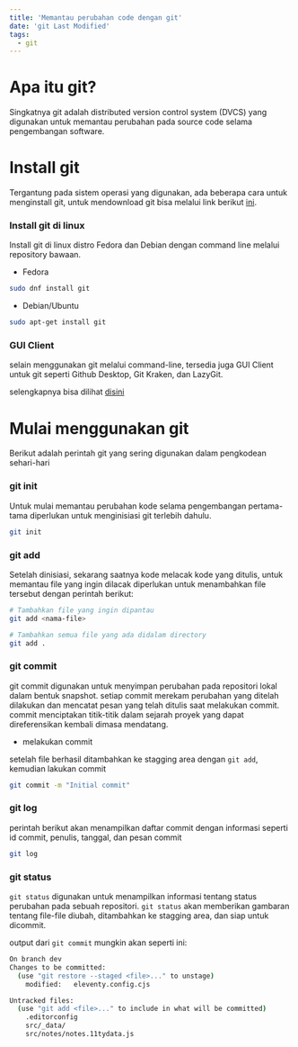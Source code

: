 ```yaml
---
title: 'Memantau perubahan code dengan git'
date: 'git Last Modified'
tags:
  - git
---
```


# Apa itu git?
Singkatnya git adalah distributed version control system (DVCS) yang digunakan untuk memantau perubahan pada source code selama pengembangan software.

# Install git
Tergantung pada sistem operasi yang digunakan, ada beberapa cara untuk menginstall git, untuk mendownload git bisa melalui link berikut  [ini](https://git-scm.com/downloads).

### Install git di linux
Install git di linux distro Fedora dan Debian dengan command line melalui repository bawaan.

- Fedora
```bash
sudo dnf install git
```

- Debian/Ubuntu
```bash
sudo apt-get install git
```
### GUI Client
selain menggunakan git melalui command-line, tersedia juga GUI Client untuk git seperti Github Desktop, Git Kraken, dan LazyGit.

selengkapnya bisa dilihat [disini](https://git-scm.com/downloads/guis)

# Mulai menggunakan git 
Berikut adalah perintah git yang sering digunakan dalam pengkodean sehari-hari

### git init
Untuk mulai memantau perubahan kode selama pengembangan pertama-tama diperlukan untuk menginisiasi git terlebih dahulu.
```bash
git init
```

### git add
Setelah dinisiasi, sekarang saatnya kode melacak kode yang ditulis, untuk memantau file yang ingin dilacak diperlukan untuk menambahkan file tersebut dengan perintah berikut:
```bash
# Tambahkan file yang ingin dipantau
git add <nama-file>

# Tambahkan semua file yang ada didalam directory
git add .
```

### git commit
git commit digunakan untuk menyimpan perubahan pada repositori lokal dalam bentuk snapshot. setiap commit merekam perubahan yang ditelah dilakukan dan mencatat pesan yang telah ditulis saat melakukan commit. commit menciptakan titik-titik dalam sejarah proyek yang dapat direferensikan kembali dimasa mendatang.

* melakukan commit

setelah file berhasil ditambahkan ke stagging area dengan `git add`, kemudian lakukan commit
```bash
git commit -m "Initial commit"
```

### git log
perintah berikut akan menampilkan daftar commit  dengan informasi seperti id commit, penulis, tanggal, dan pesan commit
```bash
git log
```

### git status
`git status` digunakan untuk menampilkan informasi tentang status perubahan pada sebuah repositori. `git status` akan memberikan gambaran tentang file-file diubah, ditambahkan ke stagging area, dan siap untuk dicommit.

output dari `git commit` mungkin akan seperti ini:
```bash
On branch dev
Changes to be committed:
  (use "git restore --staged <file>..." to unstage)
	modified:   eleventy.config.cjs

Untracked files:
  (use "git add <file>..." to include in what will be committed)
	.editorconfig
	src/_data/
	src/notes/notes.11tydata.js

```